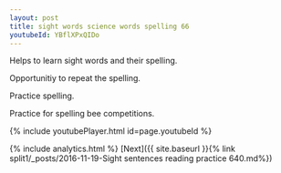 ```yaml
---
layout: post
title: sight words science words spelling 66
youtubeId: YBflXPxQIDo
---
```

 
 
Helps to learn sight words and their spelling.

Opportunitiy to repeat the spelling. 

Practice spelling. 
 
Practice for spelling bee competitions. 
 
{% include youtubePlayer.html id=page.youtubeId %}
 
 
{% include analytics.html %} 
[Next]({{ site.baseurl }}{% link  split1/_posts/2016-11-19-Sight sentences reading practice 640.md%})
 
